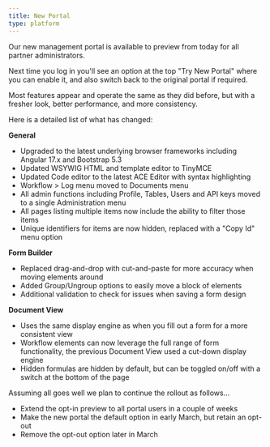 ```yaml
---
title: New Portal
type: platform
---
```


Our new management portal is available to preview from today for all partner administrators.

Next time you log in you'll see an option at the top "Try New Portal" where you can enable it, and also switch back to the original portal if required.

Most features appear and operate the same as they did before, but with a fresher look, better performance, and more consistency.

Here is a detailed list of what has changed:

**General**

* Upgraded to the latest underlying browser frameworks including Angular 17.x and Bootstrap 5.3
* Updated WSYWIG HTML and template editor to TinyMCE
* Updated Code editor to the latest ACE Editor with syntax highlighting
* Workflow > Log menu moved to Documents menu
* All admin functions including Profile, Tables, Users and API keys moved to a single Administration menu
* All pages listing multiple items now include the ability to filter those items
* Unique identifiers for items are now hidden, replaced with a "Copy Id" menu option

**Form Builder**

* Replaced drag-and-drop with cut-and-paste for more accuracy when moving elements around
* Added Group/Ungroup options to easily move a block of elements
* Additional validation to check for issues when saving a form design

**Document View**

* Uses the same display engine as when you fill out a form for a more consistent view
* Workflow elements can now leverage the full range of form functionality, the previous Document View used a cut-down display engine
* Hidden formulas are hidden by default, but can be toggled on/off with a switch at the bottom of the page


Assuming all goes well we plan to continue the rollout as follows...

* Extend the opt-in preview to all portal users in a couple of weeks
* Make the new portal the default option in early March, but retain an opt-out
* Remove the opt-out option later in March